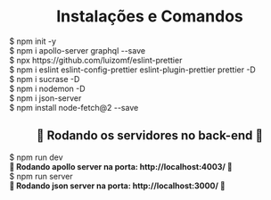 <h1 align="center"> Instalações e Comandos </h1>
$ npm init -y <br />
$ npm i apollo-server graphql --save <br />
$ npx https://github.com/luizomf/eslint-prettier <br />
$ npm i eslint eslint-config-prettier eslint-plugin-prettier prettier -D <br />
$ npm i sucrase -D <br />
$ npm i nodemon -D <br />
$ npm i json-server <br />
$ npm install node-fetch@2 --save <br />

<h2 align="center"> 🎲 Rodando os servidores no back-end 🎲 </h2>
$ npm run dev <br />
<b>🚧  Rodando apollo server na porta: http://localhost:4003/ 🚧 </b><br />
$ npm run server <br />
<b>🚧  Rodando json server na porta: http://localhost:3000/ 🚧 </b><br />
